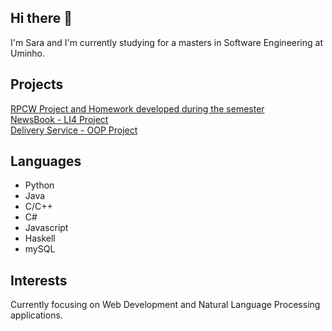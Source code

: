 ## Hi there 👋

I'm Sara and I'm currently studying for a masters in Software Engineering at Uminho. <br/>

## Projects

[RPCW Project and Homework developed during the semester](https://github.com/haz145/RPCW2022) <br/>
[NewsBook - LI4 Project](https://github.com/chelesgaroth/NewsBook-Project) <br/>
[Delivery Service - OOP Project](https://github.com/benjamimcoelho/Trabalho-POO) <br/>

## Languages

* Python
* Java
* C/C++
* C#
* Javascript
* Haskell
* mySQL

## Interests

Currently focusing on Web Development and Natural Language Processing applications.

<!--
**haz145/haz145** is a ✨ _special_ ✨ repository because its `README.md` (this file) appears on your GitHub profile.

Here are some ideas to get you started:

- 🔭 I’m currently working on ...
- 🌱 I’m currently learning ...
- 👯 I’m looking to collaborate on ...
- 🤔 I’m looking for help with ...
- 💬 Ask me about ...
- 📫 How to reach me: ...
- 😄 Pronouns: ...
- ⚡ Fun fact: ...
-->
